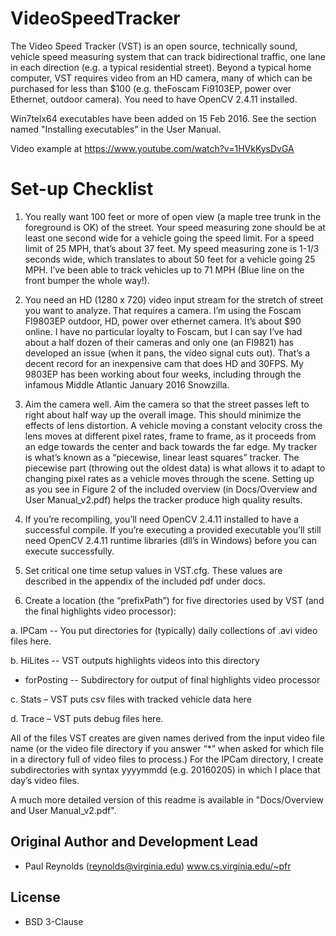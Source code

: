 # VideoSpeedTracker
The Video Speed Tracker (VST) is an open source, technically sound, vehicle speed measuring system
that can track bidirectional traffic, one lane in each direction (e.g. a typical residential street). 
Beyond a typical home computer, VST requires video from an HD camera, many of which can be purchased
for less than $100 (e.g. theFoscam Fi9103EP, power over Ethernet, outdoor camera). You need to have
OpenCV 2.4.11 installed.

Win7telx64 executables have been added on 15 Feb 2016.  See the section named "Installing executables" in the
User Manual.

Video example at  https://www.youtube.com/watch?v=1HVkKysDvGA

# Set-up Checklist
1) You really want 100 feet or more of open view (a maple tree trunk in the foreground is OK) of
the street. Your speed measuring zone should be at least one second wide for a vehicle going
the speed limit. For a speed limit of 25 MPH, that’s about 37 feet. My speed measuring zone is
1-1/3 seconds wide, which translates to about 50 feet for a vehicle going 25 MPH. I’ve been
able to track vehicles up to 71 MPH (Blue line on the front bumper the whole way!).

2) You need an HD (1280 x 720) video input stream for the stretch of street you want to analyze.
That requires a camera. I’m using the Foscam FI9803EP outdoor, HD, power over ethernet
camera. It’s about $90 online. I have no particular loyalty to Foscam, but I can say I’ve had
about a half dozen of their cameras and only one (an FI9821) has developed an issue (when it
pans, the video signal cuts out). That’s a decent record for an inexpensive cam that does HD
and 30FPS. My 9803EP has been working about four weeks, including through the infamous
Middle Atlantic January 2016 Snowzilla.

3) Aim the camera well. Aim the camera so that the street passes left to right
about half way up the overall image. This should minimize the effects of lens distortion. A
vehicle moving a constant velocity cross the lens moves at different pixel rates, frame to frame,
as it proceeds from an edge towards the center and back towards the far edge. My tracker is
what’s known as a “piecewise, linear least squares” tracker. The piecewise part (throwing out
the oldest data) is what allows it to adapt to changing pixel rates as a vehicle moves through
the scene. Setting up as you see in Figure 2 of the included overview
(in Docs/Overview and User Manual_v2.pdf) helps the tracker produce high quality results.

4) If you’re recompiling, you’ll need OpenCV 2.4.11 installed to have a successful compile. If
you’re executing a provided executable you’ll still need OpenCV 2.4.11 runtime libraries (dll’s in
Windows) before you can execute successfully.

5) Set critical one time setup values in VST.cfg. These values are described in the appendix of the included pdf under docs.

6) Create a location (the “prefixPath”) for five directories used by VST (and the final highlights
video processor):

a. IPCam -- You put directories for (typically) daily collections of .avi video files here.

b. HiLites -- VST outputs highlights videos into this directory

- forPosting -- Subdirectory for output of final highlights video processor

c. Stats – VST puts csv files with tracked vehicle data here

d. Trace – VST puts debug files here.

All of the files VST creates are given names derived from the input video file name (or the video file
directory if you answer “*” when asked for which file in a directory full of video files to process.) For
the IPCam directory, I create subdirectories with syntax yyyymmdd (e.g. 20160205) in which I place
that day’s video files.

A much more detailed version of this readme is available in "Docs/Overview and User Manual_v2.pdf".

## Original Author and Development Lead
- Paul Reynolds (reynolds@virginia.edu) www.cs.virginia.edu/~pfr

## License

- BSD 3-Clause
